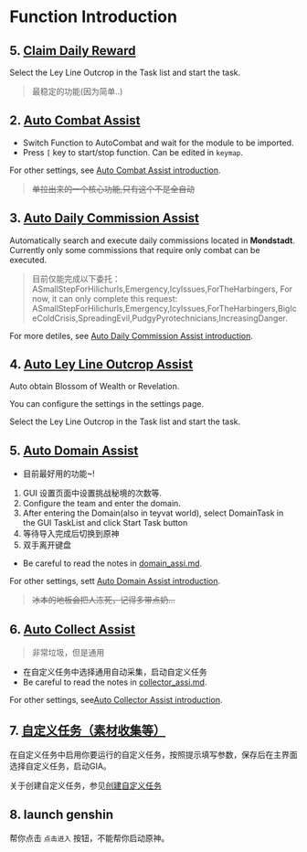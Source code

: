 # Function Introduction

## 5. [Claim Daily Reward](./claim_reward.md)

Select the Ley Line Outcrop in the Task list and start the task.

> 最稳定的功能(因为简单..)

## 2. [Auto Combat Assist](./combat_assi.md)

- Switch Function to AutoCombat and wait for the module to be imported.
- Press `[` key to start/stop function. Can be edited in `keymap`.

For other settings, see [Auto Combat Assist introduction](./combat_assi.md).

> ~~单拉出来的一个核心功能,只有这个不是全自动~~

## 3. [Auto Daily Commission Assist](./commission_assi.md)

Automatically search and execute daily commissions located in **Mondstadt**. Currently only some commissions that require only combat can be executed.

> 目前仅能完成以下委托：
> ASmallStepForHilichurls,Emergency,IcyIssues,ForTheHarbingers,
> For now, it can only complete this request: ASmallStepForHilichurls,Emergency,IcyIssues,ForTheHarbingers,BigIceColdCrisis,SpreadingEvil,PudgyPyrotechnicians,IncreasingDanger.

For more detiles, see [Auto Daily Commission Assist introduction](./commission_assi.md).

## 4. [Auto Ley Line Outcrop Assist](./ley_line_ourcrop.md)

Auto obtain Blossom of Wealth or Revelation.

You can configure the settings in the settings page.

Select the Ley Line Outcrop in the Task list and start the task.

## 5. [Auto Domain Assist](./domain_assi.md)

- 目前最好用的功能~!

1. GUI 设置页面中设置挑战秘境的次数等.
2. Configure the team and enter the domain.
3. After entering the Domain(also in teyvat world), select DomainTask in the GUI TaskList and click Start Task button
4. 等待导入完成后切换到原神
5. 双手离开键盘

- Be careful to read the notes in [domain_assi.md](./domain_assi.md).

For other settings, sett [Auto Domain Assist introduction](./domain_assi.md).

> ~~冰本的地板会把人冻死，记得多带点奶...~~

## 6. [Auto Collect Assist](./collector_assi.md)

> 非常垃圾，但是通用

- 在自定义任务中选择通用自动采集，启动自定义任务
- Be careful to read the notes in [collector_assi.md](./collector_assi.md).

For other settings, see[Auto Collector Assist introduction](./collector_assi.md).

## 7. [自定义任务（素材收集等）](mission.md)

在自定义任务中启用你要运行的自定义任务，按照提示填写参数，保存后在主界面选择自定义任务，启动GIA。

关于创建自定义任务，参见[创建自定义任务](dev/mission.md)

## 8. launch genshin

帮你点击 `点击进入` 按钮，不能帮你启动原神。
